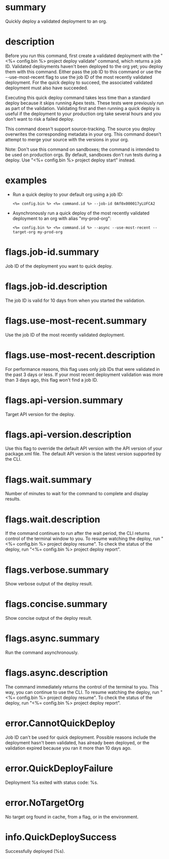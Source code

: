 # summary

Quickly deploy a validated deployment to an org.

# description

Before you run this command, first create a validated deployment with the "<%= config.bin %> project deploy validate" command, which returns a job ID. Validated deployments haven't been deployed to the org yet; you deploy them with this command. Either pass the job ID to this command or use the --use-most-recent flag to use the job ID of the most recently validated deployment. For the quick deploy to succeed, the associated validated deployment must also have succeeded.

Executing this quick deploy command takes less time than a standard deploy because it skips running Apex tests. These tests were previously run as part of the validation. Validating first and then running a quick deploy is useful if the deployment to your production org take several hours and you don’t want to risk a failed deploy.

This command doesn't support source-tracking. The source you deploy overwrites the corresponding metadata in your org. This command doesn’t attempt to merge your source with the versions in your org.

Note: Don't use this command on sandboxes; the command is intended to be used on production orgs. By default, sandboxes don't run tests during a deploy. Use "<%= config.bin %> project deploy start" instead.

# examples

- Run a quick deploy to your default org using a job ID:

      <%= config.bin %> <%= command.id %> --job-id 0Af0x000017yLUFCA2

- Asynchronously run a quick deploy of the most recently validated deployment to an org with alias "my-prod-org":

      <%= config.bin %> <%= command.id %> --async --use-most-recent --target-org my-prod-org

# flags.job-id.summary

Job ID of the deployment you want to quick deploy.

# flags.job-id.description

The job ID is valid for 10 days from when you started the validation.

# flags.use-most-recent.summary

Use the job ID of the most recently validated deployment.

# flags.use-most-recent.description

For performance reasons, this flag uses only job IDs that were validated in the past 3 days or less. If your most recent deployment validation was more than 3 days ago, this flag won't find a job ID.

# flags.api-version.summary

Target API version for the deploy.

# flags.api-version.description

Use this flag to override the default API version with the API version of your package.xml file. The default API version is the latest version supported by the CLI.

# flags.wait.summary

Number of minutes to wait for the command to complete and display results.

# flags.wait.description

If the command continues to run after the wait period, the CLI returns control of the terminal window to you. To resume watching the deploy, run "<%= config.bin %> project deploy resume". To check the status of the deploy, run "<%= config.bin %> project deploy report".

# flags.verbose.summary

Show verbose output of the deploy result.

# flags.concise.summary

Show concise output of the deploy result.

# flags.async.summary

Run the command asynchronously.

# flags.async.description

The command immediately returns the control of the terminal to you. This way, you can continue to use the CLI. To resume watching the deploy, run "<%= config.bin %> project deploy resume". To check the status of the deploy, run "<%= config.bin %> project deploy report".

# error.CannotQuickDeploy

Job ID can't be used for quick deployment. Possible reasons include the deployment hasn't been validated, has already been deployed, or the validation expired because you ran it more than 10 days ago.

# error.QuickDeployFailure

Deployment %s exited with status code: %s.

# error.NoTargetOrg

No target org found in cache, from a flag, or in the environment.

# info.QuickDeploySuccess

Successfully deployed (%s).

